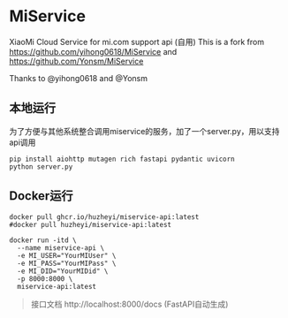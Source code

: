 # MiService

XiaoMi Cloud Service for mi.com support api (自用)
This is a fork from https://github.com/yihong0618/MiService and https://github.com/Yonsm/MiService

Thanks to @yihong0618 and @Yonsm

## 本地运行

为了方便与其他系统整合调用miservice的服务，加了一个server.py，用以支持api调用

```
pip install aiohttp mutagen rich fastapi pydantic uvicorn
python server.py
```

## Docker运行

```
docker pull ghcr.io/huzheyi/miservice-api:latest
#docker pull huzheyi/miservice-api:latest

docker run -itd \
  --name miservice-api \
  -e MI_USER="YourMIUser" \
  -e MI_PASS="YourMIPass" \
  -e MI_DID="YourMIDid" \
  -p 8000:8000 \
  miservice-api:latest
```

> 接口文档 http://localhost:8000/docs (FastAPI自动生成)